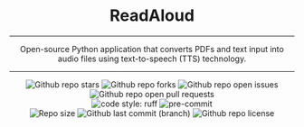 <!--

title: ReadAloud
emoji: 🎙️
colorFrom: blue
colorTo: blue
sdk: gradio
sdk_version: 5.31.0
app_file: app.py
pinned: false

---

-->

<h1 align="center">
  ReadAloud
</h1>

---

<p align="center">
  Open-source Python application that converts PDFs and text input into audio files using text-to-speech (TTS) technology.
</p>

---

<div align="center">
    <img alt="Github repo stars" src="https://img.shields.io/github/stars/carmoruda/ReadAloud?color=db6d28&labelColor=202328&style=for-the-badge">
    <img alt="Github repo forks" src="https://img.shields.io/github/forks/carmoruda/ReadAloud?color=388bfd&labelColor=202328&style=for-the-badge">
    <img alt="Github repo open issues" src="https://img.shields.io/github/issues/carmoruda/ReadAloud?color=f85149&labelColor=202328&style=for-the-badge">
    <img alt="Github repo open pull requests" src="https://img.shields.io/github/issues-pr/carmoruda/ReadAloud?color=a371f7&labelColor=202328&style=for-the-badge">
    <br>
    <img alt="code style: ruff" src="https://img.shields.io/static/v1?label=code%20style&labelColor=202328&message=RUFF&color=black&style=for-the-badge">
    <img alt="pre-commit" src="https://img.shields.io/badge/pre--commit-enabled-brightgreen?&color=2ea043&labelColor=202328&style=for-the-badge">
    <br>
    <img alt="Repo size" src="https://img.shields.io/github/repo-size/carmoruda/ReadAloud?color=FF69B4&labelColor=202328&style=for-the-badge">
    <img alt="Github last commit (branch)" src="https://img.shields.io/github/last-commit/carmoruda/ReadAloud/main?color=C9CC3F&labelColor=202328&label=Last%20Update%3F&style=for-the-badge">
    <img alt="Github repo license" src="https://img.shields.io/github/license/carmoruda/ReadAloud?color=15121C&labelColor=202328&style=for-the-badge">
</div>
